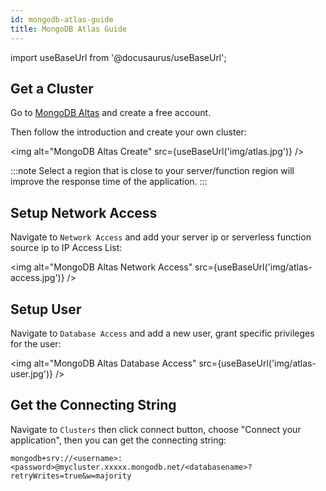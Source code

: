 ```yaml
---
id: mongodb-atlas-guide
title: MongoDB Atlas Guide
---
```


import useBaseUrl from '@docusaurus/useBaseUrl';

## Get a Cluster

Go to [MongoDB Altas](https://www.mongodb.com/cloud/atlas) and create a free account.

Then follow the introduction and create your own cluster:

<img alt="MongoDB Altas Create" src={useBaseUrl('img/atlas.jpg')} />

:::note
Select a region that is close to your server/function region will improve the response time of the application.
:::

## Setup Network Access

Navigate to `Network Access` and add your server ip or serverless function source ip to IP Access List:

<img alt="MongoDB Altas Network Access" src={useBaseUrl('img/atlas-access.jpg')} />

## Setup User

Navigate to `Database Access` and add a new user, grant specific privileges for the user:

<img alt="MongoDB Altas Database Access" src={useBaseUrl('img/atlas-user.jpg')} />

## Get the Connecting String

Navigate to `Clusters` then click connect button, choose "Connect your application", then you can get the connecting string:

```
mongodb+srv://<username>:<password>@mycluster.xxxxx.mongodb.net/<databasename>?retryWrites=true&w=majority
```
